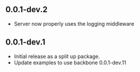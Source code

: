 ## 0.0.1-dev.2

- Server now properly uses the logging middleware

## 0.0.1-dev.1

- Initial release as a split up package.
- Update examples to use backbone 0.0.1-dev.11
